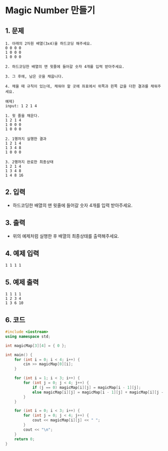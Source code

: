 # Magic Number 만들기

## 1. 문제
```
1. 아래의 2차원 배열(3x4)을 하드코딩 해주세요.
0 0 0 0
1 0 0 0
1 0 0 0

2. 하드코딩한 배열의 맨 윗줄에 들어갈 숫자 4개를 입력 받아주세요.

3. 그 후에, 남은 곳을 채웁니다.

4. 채울 때 규칙이 있는데, 채워야 할 곳에 좌표에서 위쪽과 왼쪽 값을 더한 결과를 채워주세요.

예제)
input: 1 2 1 4

1. 윗 줄을 채운다.
1 2 1 4
1 0 0 0
1 0 0 0

2. 1행까지 실행한 결과
1 2 1 4
1 3 4 8
1 0 0 0

3. 2행까지 완료한 최종상태
1 2 1 4
1 3 4 8
1 4 8 16
```

## 2. 입력
- 하드코딩한 배열의 맨 윗줄에 들어갈 숫자 4개를 입력 받아주세요.

## 3. 출력
-  위의 예제처럼 실행한 후 배열의 최종상태를 출력해주세요.

## 4. 예제 입력
```
1 1 1 1
```

## 5. 예제 출력
```
1 1 1 1
1 2 3 4
1 3 6 10
```

## 6. 코드
```c++
#include <iostream>
using namespace std;

int magicMap[3][4] = { 0 };

int main() {
	for (int i = 0; i < 4; i++) {
		cin >> magicMap[0][i];
	}

	for (int i = 1; i < 3; i++) {
		for (int j = 0; j < 4; j++) {
			if (j == 0) magicMap[i][j] = magicMap[i - 1][j];
			else magicMap[i][j] = magicMap[i - 1][j] + magicMap[i][j - 1];
		}
	}

	for (int i = 0; i < 3; i++) {
		for (int j = 0; j < 4; j++) {
			cout << magicMap[i][j] << " ";
		}
		cout << "\n";
	}
	return 0;
}
```
